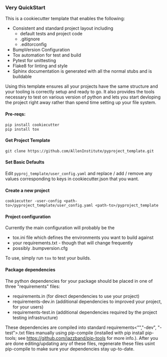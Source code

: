 ### Very QuickStart
This is a cookiecutter template that enables the following:
* Consistent and standard project layout including 
    * default tests and project code
    * .gitignore
    * .editorconfig
* BumpVersion Configuration
* Tox automation for test and build
* Pytest for unittesting
* Flake8 for linting and style
* Sphinx documentation is generated with all the normal stubs and is buildable

Using this template ensures all your projects have the same structure and your
tooling is correctly setup and ready to go. It also provides the tools
necessary to test on various version of python and lets you start devloping
the project right away rather than spend time setting up your file system.

#### Pre-reqs:
`pip install cookiecutter`  
`pip install tox`

#### Get Project Template
`git clone https://github.com/AllenInstitute/pyproject_template.git`

#### Set Basic Defaults
Edit `pyproj_template/user_config.yaml` and replace / add / remove any values
corresponding to keys in cookiecutter.json that you want.

#### Create a new project
`cookiecutter -user-config <path-to>/pyproject_template/user_config.yaml <path-to>/pyproject_template`

#### Project configuration
Currently the main configuration will probably be the 
* tox.ini file which defines the environments you want to build against
* your requirements.txt - though that will change frequently
* possibly .bumpversion.cfg

To use, simply run <code>tox</code> to test your builds.

#### Package dependencies
The python dependencies for your package should be placed in one of three "requirements" files:
* requirements.in  (for direct dependencies to use your project)
* requirements-dev.in (additional dependencies to improved your project, for your users)
* requirements-test.in (additional dependencies required by the project testing infrastructure)

These dependencies are compiled into standard requirements<"","-dev", "-test">.txt files manually using pip-compile (installed with pip install pip-tools; see https://github.com/jazzband/pip-tools for more info.).  After you are done editing/updating any of these files, regenerate these files usint pip-compile to make sure your dependencies stay up-to-date.